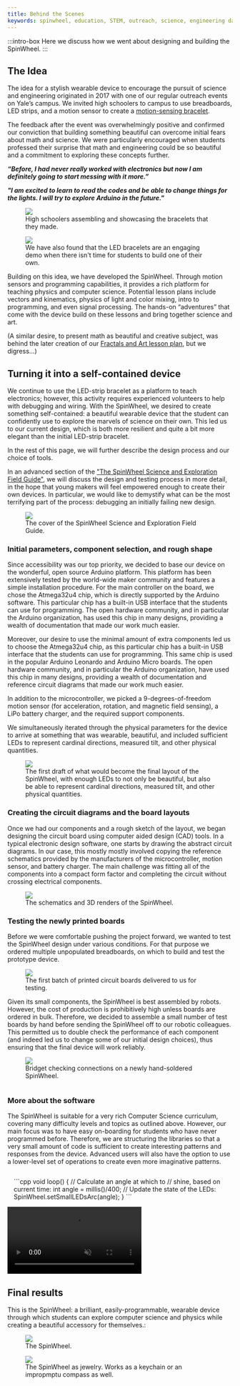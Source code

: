 ```yaml
---
title: Behind the Scenes
keywords: spinwheel, education, STEM, outreach, science, engineering day, electronics, computer science, physics
---
```


:::intro-box
Here we discuss how we went about designing and building the SpinWheel.
:::

## The Idea

The idea for a stylish wearable device to encourage the pursuit of science and engineering originated in 2017 with one of our regular outreach events on Yale’s campus. We invited high schoolers to campus to use breadboards, LED strips, and a motion sensor to create a [motion-sensing bracelet](https://www.engineeringday.com/2017/01/29/motion-sensing-bracelet/).

The feedback after the event was overwhelmingly positive and confirmed our conviction that building something beautiful can overcome initial fears about math and science. We were particularly encouraged when students professed their surprise that math and engineering could be so beautiful and a commitment to exploring these concepts further. 

<strong><em>“Before, I had never really worked with electronics but now I am definitely going to start messing with it more.”</em></strong>
 
<strong><em>"I am excited to learn to read the codes and be able to change things for the lights. I will try to explore Arduino in the future."</em></strong>

<figure>
<img src="/images/behindthescenes/early_bracelet.jpg">
<figcaption>
High schoolers assembling and showcasing the bracelets that they made.
</figcaption>
</figure>

<figure>
<img src="/images/behindthescenes/2018-discovery-museum_1.jpg">
<figcaption>
We have also found that the LED bracelets are an engaging demo when there isn't time for students to build one of their own. 
</figcaption>
</figure>
    

Building on this idea, we have developed the SpinWheel. Through motion sensors and programming capabilities, it provides a rich platform for teaching physics and computer science. Potential lesson plans include vectors and kinematics, physics of light and color mixing, intro to programming, and even signal processing. The hands-on “adventures” that come with the device build on these lessons and bring together science and art.

(A similar desire, to present math as beautiful and creative subject, was behind the later creation of our [Fractals and Art lesson plan](https://www.engineeringday.com/2018/09/28/fractal-art/), but we digress...)


## Turning it into a self-contained device
    
We continue to use the LED-strip bracelet as a platform to teach electronics; however, this activity requires experienced volunteers to help with debugging and wiring. With the SpinWheel, we desired to create something self-contained: a beautiful wearable device that the student can confidently use to explore the marvels of science on their own. This led us to our current design, which is both more resilient and quite a bit more elegant than the initial LED-strip bracelet. 

In the rest of this page, we will further describe the design process and our choice of tools.

In an advanced section of the ["The SpinWheel Science and Exploration Field Guide"](/book), we will discuss the design and testing process in more detail, in the hope that young makers will feel empowered enough to create their own devices. In particular, we would like to demystify what can be the most terrifying part of the process: debugging an initially failing new design.
    
<figure>
<img src="/images/for_parents/final_cover.jpg">
<figcaption>
The cover of the SpinWheel Science and Exploration Field Guide. 
</figcaption>
</figure>    

### Initial parameters, component selection, and rough shape

Since accessibility was our top priority, we decided to base our device on the wonderful, open source Arduino platform. This platform has been extensively tested by the world-wide maker community and features a simple installation procedure. For the main controller on the board, we chose the Atmega32u4 chip, which is directly supported by the Arduino software. This particular chip has a built-in USB interface that the students can use for programming. The open hardware community, and in particular the Arduino organization, has used this chip in many designs, providing a wealth of documentation that made our work much easier.


Moreover, our desire to use the minimal amount of extra components led us to choose the Atmega32u4 chip, as this particular chip has a built-in USB interface that the students can use for programming. This same chip is used in the popular Arduino Leonardo and Arduino Micro boards. The open hardware community, and in particular the Arduino organization, have used this chip in many designs, providing a wealth of documentation and reference circuit diagrams that made our work much easier.

In addition to the microcontroller, we picked a 9-degrees-of-freedom motion sensor (for acceleration, rotation, and magnetic field sensing), a LiPo battery charger, and the required support components.
    
We simultaneously iterated through the physical parameters for the device to arrive at something that was wearable, beautiful, and included sufficient LEDs to represent cardinal directions, measured tilt, and other physical quantities.

<figure>
<img src="/images/behindthescenes/draft_layout_inset.jpg">
<figcaption>
The first draft of what would become the final layout of the SpinWheel, with enough LEDs to not only be beautiful, but also be able to represent cardinal directions, measured tilt, and other physical quantities.
</figcaption>
</figure>


### Creating the circuit diagrams and the board layouts
Once we had our components and a rough sketch of the layout, we began designing the circuit board using computer aided design (CAD) tools. In a typical electronic design software, one starts by drawing the abstract circuit diagrams. In our case, this mostly mostly involved copying the reference schematics provided by the manufacturers of the microcontroller, motion sensor, and battery charger. The main challenge was fitting all of the components into a compact form factor and completing the circuit without crossing electrical components.


<figure>
<img src="/images/behindthescenes/schem_and_render.png">
<figcaption>
The schematics and 3D renders of the SpinWheel.
</figcaption>
</figure>

### Testing the newly printed boards

Before we were comfortable pushing the project forward, we wanted to test the SpinWheel design under various conditions. For that purpose we ordered multiple unpopulated breadboards, on which to build and test the prototype device.

<figure>
<img src="/images/behindthescenes/first_batch_pcb.jpg">
<figcaption>
The first batch of printed circuit boards delivered to us for testing.
</figcaption>
</figure>

Given its small components, the SpinWheel is best assembled by robots. However, the cost of production is prohibitively high unless boards are ordered in bulk. Therefore, we decided to assemble a small number of test boards by hand before sending the SpinWheel off to our robotic colleagues. This permitted us to double check the performance of each component (and indeed led us to change some of our initial design choices), thus ensuring that the final device will work reliably.

<figure>
<img src="/images/behindthescenes/soldering-bridget-2.jpg">
<figcaption>
Bridget checking connections on a newly hand-soldered SpinWheel.
</figcaption>
</figure>



<div class="wide">
<div class="row">
<div class="column long-text">

### More about the software

The SpinWheel is suitable for a very rich Computer Science curriculum, covering many difficulty levels and topics as outlined above. However, our main focus was to have easy on-boarding for students who have never programmed before. Therefore, we are structuring the libraries so that a very small amount of code is sufficient to create interesting patterns and responses from the device. Advanced users will also have the option to use a lower-level set of operations to create even more imaginative patterns.
</div>
</div>
</div>

<div class="row">
<div class="column"
style="text-align: left;
overflow: hidden;
padding: 1em;">
```cpp
void loop() {
 // Calculate an angle at which to
 // shine, based on current time:
  int angle = millis()/400;
 // Update the state of the LEDs:
  SpinWheel.setSmallLEDsArc(angle);
}
```
</div>
<div class="column"><video src="/images/behindthescenes/circling.mp4" muted autoplay playsinline loop></video></div>
</div>


## Final results

This is the SpinWheel: a brilliant, easily-programmable, wearable device through which students can explore computer science and physics while creating a beautiful accessory for themselves.:

<figure>
<img src="/images/behindthescenes/colorful_earring_cropped.jpg">
<figcaption>
The SpinWheel.
</figcaption>
</figure>

<figure>
<img src="/images/behindthescenes/wearing_earring_cropped.jpg">
<figcaption>
The SpinWheel as jewelry. Works as a keychain or an impropmptu compass as well.
</figcaption>
</figure>

